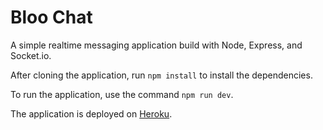 # Bloo Chat

A simple realtime messaging application build with Node, Express, and Socket.io.

After cloning the application, run `npm install` to install the dependencies. 

To run the application, use the command `npm run dev`.

The application is deployed on [Heroku](http://bloo-chat-starter.herokuapp.com/).